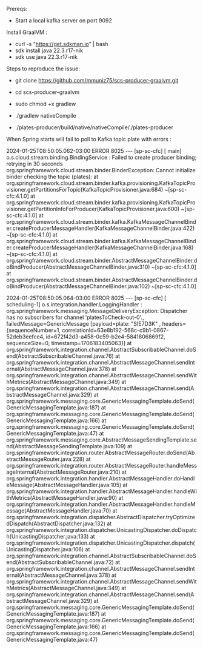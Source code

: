 Prereqs:
- Start a local kafka server on port 9092
  
Install GraalVM : 
- curl -s "https://get.sdkman.io" | bash
- sdk install java 22.3.r17-nik
- sdk use java 22.3.r17-nik

Steps to reproduce the issue:

- git clone https://github.com/mmuniz75/scs-producer-graalvm.git

- cd scs-producer-graalvm
 
- sudo chmod +x gradlew

- ./gradlew nativeCompile

- ./plates-producer/build/native/nativeCompile/./plates-producer

When Spring starts will fail to poll to Kafka topic plate with errors :

2024-01-25T08:50:05.062-03:00 ERROR 8025 --- [sp-sc-cfc] [           main] o.s.cloud.stream.binding.BindingService  : Failed to create producer binding; retrying in 30 seconds
org.springframework.cloud.stream.binder.BinderException: Cannot initialize binder checking the topic (plates):
	at org.springframework.cloud.stream.binder.kafka.provisioning.KafkaTopicProvisioner.getPartitionsForTopic(KafkaTopicProvisioner.java:684) ~[sp-sc-cfc:4.1.0]
	at org.springframework.cloud.stream.binder.kafka.provisioning.KafkaTopicProvisioner.getPartitionInfoForProducer(KafkaTopicProvisioner.java:600) ~[sp-sc-cfc:4.1.0]
	at org.springframework.cloud.stream.binder.kafka.KafkaMessageChannelBinder.createProducerMessageHandler(KafkaMessageChannelBinder.java:422) ~[sp-sc-cfc:4.1.0]
	at org.springframework.cloud.stream.binder.kafka.KafkaMessageChannelBinder.createProducerMessageHandler(KafkaMessageChannelBinder.java:168) ~[sp-sc-cfc:4.1.0]
	at org.springframework.cloud.stream.binder.AbstractMessageChannelBinder.doBindProducer(AbstractMessageChannelBinder.java:310) ~[sp-sc-cfc:4.1.0]
	at org.springframework.cloud.stream.binder.AbstractMessageChannelBinder.doBindProducer(AbstractMessageChannelBinder.java:102) ~[sp-sc-cfc:4.1.0]


2024-01-25T08:50:05.064-03:00 ERROR 8025 --- [sp-sc-cfc] [   scheduling-1] o.s.integration.handler.LoggingHandler   : org.springframework.messaging.MessageDeliveryException: Dispatcher has no subscribers for channel 'platesToCheck-out-0'., failedMessage=GenericMessage [payload=plate: "SIE7D3K"
, headers={sequenceNumber=1, correlationId=63e8b192-568c-c9b1-0867-52deb3eefce4, id=672f42d3-a458-0c59-b2e4-5841806869f2, sequenceSize=0, timestamp=1706183405063}]
	at org.springframework.integration.channel.AbstractSubscribableChannel.doSend(AbstractSubscribableChannel.java:76)
	at org.springframework.integration.channel.AbstractMessageChannel.sendInternal(AbstractMessageChannel.java:378)
	at org.springframework.integration.channel.AbstractMessageChannel.sendWithMetrics(AbstractMessageChannel.java:349)
	at org.springframework.integration.channel.AbstractMessageChannel.send(AbstractMessageChannel.java:329)
	at org.springframework.messaging.core.GenericMessagingTemplate.doSend(GenericMessagingTemplate.java:187)
	at org.springframework.messaging.core.GenericMessagingTemplate.doSend(GenericMessagingTemplate.java:166)
	at org.springframework.messaging.core.GenericMessagingTemplate.doSend(GenericMessagingTemplate.java:47)
	at org.springframework.messaging.core.AbstractMessageSendingTemplate.send(AbstractMessageSendingTemplate.java:109)
	at org.springframework.integration.router.AbstractMessageRouter.doSend(AbstractMessageRouter.java:228)
	at org.springframework.integration.router.AbstractMessageRouter.handleMessageInternal(AbstractMessageRouter.java:210)
	at org.springframework.integration.handler.AbstractMessageHandler.doHandleMessage(AbstractMessageHandler.java:105)
	at org.springframework.integration.handler.AbstractMessageHandler.handleWithMetrics(AbstractMessageHandler.java:90)
	at org.springframework.integration.handler.AbstractMessageHandler.handleMessage(AbstractMessageHandler.java:70)
	at org.springframework.integration.dispatcher.AbstractDispatcher.tryOptimizedDispatch(AbstractDispatcher.java:132)
	at org.springframework.integration.dispatcher.UnicastingDispatcher.doDispatch(UnicastingDispatcher.java:133)
	at org.springframework.integration.dispatcher.UnicastingDispatcher.dispatch(UnicastingDispatcher.java:106)
	at org.springframework.integration.channel.AbstractSubscribableChannel.doSend(AbstractSubscribableChannel.java:72)
	at org.springframework.integration.channel.AbstractMessageChannel.sendInternal(AbstractMessageChannel.java:378)
	at org.springframework.integration.channel.AbstractMessageChannel.sendWithMetrics(AbstractMessageChannel.java:349)
	at org.springframework.integration.channel.AbstractMessageChannel.send(AbstractMessageChannel.java:329)
	at org.springframework.messaging.core.GenericMessagingTemplate.doSend(GenericMessagingTemplate.java:187)
	at org.springframework.messaging.core.GenericMessagingTemplate.doSend(GenericMessagingTemplate.java:166)
	at org.springframework.messaging.core.GenericMessagingTemplate.doSend(GenericMessagingTemplate.java:47)



